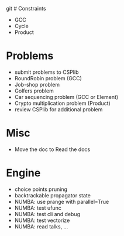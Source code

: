 git # Constraints
- GCC
- Cycle
- Product

# Problems
- submit problems to CSPlib
- RoundRobin problem (GCC)
- Job-shop problem 
- Golfers problem
- Car sequencing problem (GCC or Element)
- Crypto multiplication problem (Product)
- review CSPlib for additional problem

# Misc
- Move the doc to Read the docs

# Engine
- choice points pruning
- backtrackable propagator state
- NUMBA: use prange with parallel=True
- NUMBA: test ufunc
- NUMBA: test cli and debug
- NUMBA: test vectorize
- NUMBA: read talks, ...